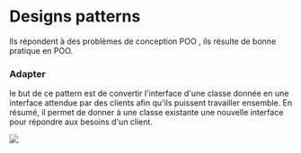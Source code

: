 # Designs patterns

Ils répondent à des problèmes de conception POO , ils résulte de bonne pratique en POO.

### Adapter

le but de ce pattern est de convertir l'interface d'une classe donnée en une interface attendue par des clients afin qu'ils puissent travailler ensemble. En résumé, il permet de donner à une classe existante une nouvelle interface pour répondre aux besoins d'un client.

![](https://i.imgur.com/F7VOzKH.png)